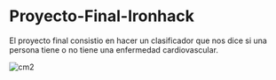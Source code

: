 # Proyecto-Final-Ironhack


El proyecto final consistio en hacer un clasificador que nos dice si una persona tiene o no tiene una enfermedad cardiovascular.


![cm2](https://user-images.githubusercontent.com/110119199/194410459-d623cd07-0790-4e3c-a724-dd162569b78a.png)
